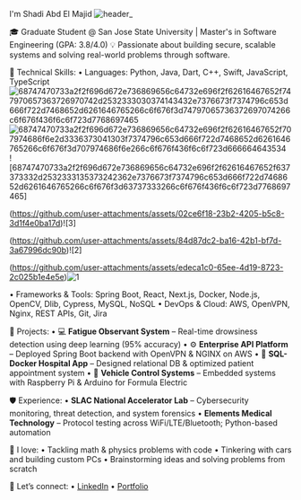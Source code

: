  I'm Shadi Abd El Majid 
![header_](https://github.com/user-attachments/assets/0126ecd5-2006-47a6-a680-c76868f1085e)


🎓 Graduate Student @ San Jose State University | Master's in Software Engineering (GPA: 3.8/4.0)
💡 Passionate about building secure, scalable systems and solving real-world problems through software.

🔧 Technical Skills:
  • Languages: Python, Java, Dart, C++, Swift, JavaScript, TypeScript
![68747470733a2f2f696d672e736869656c64732e696f2f62616467652f747970657363726970742d2532333030374143432e7376673f7374796c653d666f722d7468652d6261646765266c6f676f3d74797065736372697074266c6f676f436f6c6f723d7768697465](https://github.com/user-attachments/assets/8513e323-9364-490c-8403-2464e54c8eda)![68747470733a2f2f696d672e736869656c64732e696f2f62616467652f707974686f6e2d3336373041303f7374796c653d666f722d7468652d6261646765266c6f676f3d707974686f6e266c6f676f436f6c6f723d666664643534](https://github.com/user-attachments/assets/65f28a70-01ec-4a6d-922c-632e16319d06)![68747470733a2f2f696d672e736869656c64732e696f2f62616467652f637373332d2532333135373242362e7376673f7374796c653d666f722d7468652d6261646765266c6f676f3d63737333266c6f676f436f6c6f723d7768697465]

(https://github.com/user-attachments/assets/02ce6f18-23b2-4205-b5c8-3d1f4e0ba17d)![3]

(https://github.com/user-attachments/assets/84d87dc2-ba16-42b1-bf7d-3a67996dc90b)![2]

(https://github.com/user-attachments/assets/edeca1c0-65ee-4d19-8723-2c025b1e4e5e)![1](https://github.com/user-attachments/assets/d4135a31-f4c5-4812-8614-cdab79d48ed3)

  • Frameworks & Tools: Spring Boot, React, Next.js, Docker, Node.js, OpenCV, Dlib, Cypress, MySQL, NoSQL
  • DevOps & Cloud: AWS, OpenVPN, Nginx, REST APIs, Git, Jira






📂 Projects:
  • 💻 **Fatigue Observant System** – Real-time drowsiness detection using deep learning (95% accuracy)
  • ⚙️ **Enterprise API Platform** – Deployed Spring Boot backend with OpenVPN & NGINX on AWS
  • 🏥 **SQL-Docker Hospital App** – Designed relational DB & optimized patient appointment system
  • 🚗 **Vehicle Control Systems** – Embedded systems with Raspberry Pi & Arduino for Formula Electric

🛡️ Experience:
  • **SLAC National Accelerator Lab** – Cybersecurity monitoring, threat detection, and system forensics
  • **Elements Medical Technology** – Protocol testing across WiFi/LTE/Bluetooth; Python-based automation

🧠 I love:
  • Tackling math & physics problems with code
  • Tinkering with cars and building custom PCs
  • Brainstorming ideas and solving problems from scratch

🔗 Let’s connect:
  • [LinkedIn](https://www.linkedin.com/in/shadi-abd-el-majid-3227381aa)
  • [Portfolio](https://sh-abd.github.io/)
